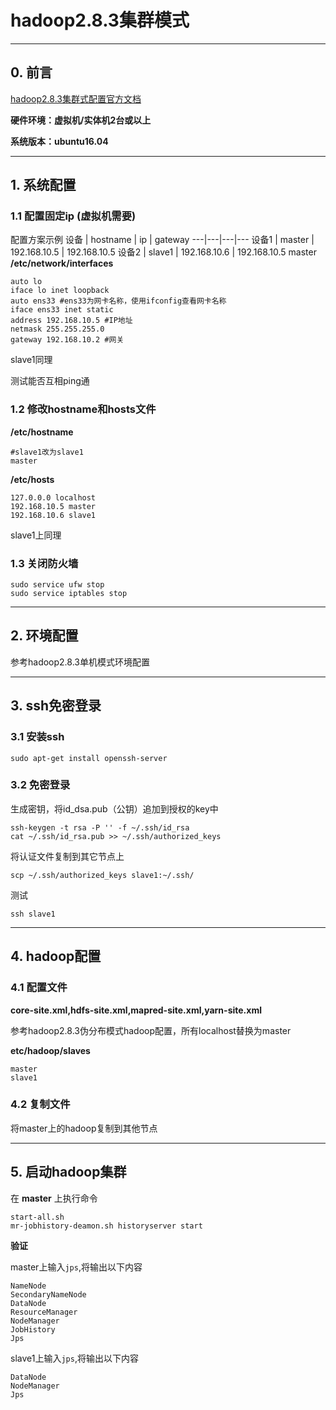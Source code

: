 # hadoop2.8.3集群模式

---

## 0. 前言

[hadoop2.8.3集群式配置官方文档](http://hadoop.apache.org/docs/r2.8.3/hadoop-project-dist/hadoop-common/ClusterSetup.html)

**硬件环境：虚拟机/实体机2台或以上**

**系统版本：ubuntu16.04**

---

## 1. 系统配置

### 1.1 配置固定ip (虚拟机需要)

配置方案示例
设备 | hostname | ip | gateway
---|---|---|---
设备1 | master | 192.168.10.5 | 192.168.10.5
设备2 | slave1 | 192.168.10.6 | 192.168.10.5
master
**/etc/network/interfaces**

    auto lo
    iface lo inet loopback
    auto ens33 #ens33为网卡名称，使用ifconfig查看网卡名称
    iface ens33 inet static
    address 192.168.10.5 #IP地址
    netmask 255.255.255.0
    gateway 192.168.10.2 #网关

slave1同理

测试能否互相ping通

### 1.2 修改hostname和hosts文件

**/etc/hostname**

    #slave1改为slave1
    master

**/etc/hosts**

    127.0.0.0 localhost
    192.168.10.5 master
    192.168.10.6 slave1

slave1上同理

### 1.3 关闭防火墙

    sudo service ufw stop
    sudo service iptables stop

---

## 2. 环境配置

参考hadoop2.8.3单机模式环境配置

---

## 3. ssh免密登录

### 3.1 安装ssh

    sudo apt-get install openssh-server

### 3.2 免密登录

生成密钥，将id_dsa.pub（公钥）追加到授权的key中

    ssh-keygen -t rsa -P '' -f ~/.ssh/id_rsa
    cat ~/.ssh/id_rsa.pub >> ~/.ssh/authorized_keys

将认证文件复制到其它节点上

    scp ~/.ssh/authorized_keys slave1:~/.ssh/

测试

    ssh slave1

---

## 4. hadoop配置

### 4.1 配置文件

**core-site.xml,hdfs-site.xml,mapred-site.xml,yarn-site.xml**

参考hadoop2.8.3伪分布模式hadoop配置，所有localhost替换为master

**etc/hadoop/slaves**

    master
    slave1

### 4.2 复制文件

将master上的hadoop复制到其他节点

---

## 5. 启动hadoop集群

在
**master**
上执行命令

    start-all.sh
    mr-jobhistory-deamon.sh historyserver start

**验证**

master上输入`jps`,将输出以下内容

    NameNode
    SecondaryNameNode
    DataNode
    ResourceManager
    NodeManager
    JobHistory
    Jps

slave1上输入`jps`,将输出以下内容

    DataNode
    NodeManager
    Jps
